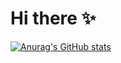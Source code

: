 # Hi there ✨

[![Anurag's GitHub stats](https://github-readme-stats.vercel.app/api?username=Markosuuu)](https://github.com/Markosuuu/github-readme-stats)

<!--
**Markosuuu/Markosuuu** is a ✨ _special_ ✨ repository because its `README.md` (this file) appears on your GitHub profile.

Here are some ideas to get you started:

- 🔭 I’m currently working on ...
- 🌱 I’m currently learning ...
- 👯 I’m looking to collaborate on ...
- 🤔 I’m looking for help with ...
- 💬 Ask me about ...
- 📫 How to reach me: ...
- 😄 Pronouns: ...
- ⚡ Fun fact: ...
-->
